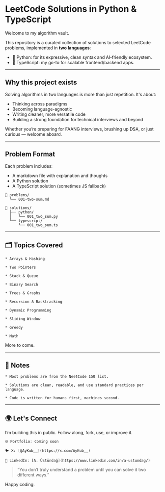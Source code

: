 # LeetCode Solutions in Python & TypeScript

Welcome to my algorithm vault.

This repository is a curated collection of solutions to selected LeetCode problems, implemented in **two languages**:
- 🐍 Python: for its expressive, clean syntax and AI-friendly ecosystem.
- 🧩 TypeScript: my go-to for scalable frontend/backend apps.

---

## Why this project exists

Solving algorithms in two languages is more than just repetition. It's about:
- Thinking across paradigms
- Becoming language-agnostic
- Writing cleaner, more versatile code
- Building a strong foundation for technical interviews and beyond

Whether you’re preparing for FAANG interviews, brushing up DSA, or just curious — welcome aboard.

---

## Problem Format

Each problem includes:
- A markdown file with explanation and thoughts
- A Python solution
- A TypeScript solution (sometimes JS fallback)

```text
📁 problems/
  └── 001-two-sum.md

📁 solutions/
  ├── python/
  │   └── 001_two_sum.py
  └── typescript/
      └── 001_two_sum.ts
```
---

## 🗂️ Topics Covered
    * Arrays & Hashing

    * Two Pointers

    * Stack & Queue

    * Binary Search

    * Trees & Graphs

    * Recursion & Backtracking

    * Dynamic Programming

    * Sliding Window

    * Greedy

    * Math

More to come.

---

## 📌 Notes
    * Most problems are from the NeetCode 150 list.

    * Solutions are clean, readable, and use standard practices per language.

    * Code is written for humans first, machines second.

---

## 🌍 Let's Connect
I’m building this in public.
Follow along, fork, use, or improve it.

    🌐 Portfolio: Coming soon  

    🐦 X: [@AyKub__](https://x.com/AyKub__)  
    
    💼 LinkedIn: [A. Üstündağ](https://www.linkedin.com/in/a-ustundag/)


> “You don’t truly understand a problem until you can solve it two different ways.”

Happy coding.